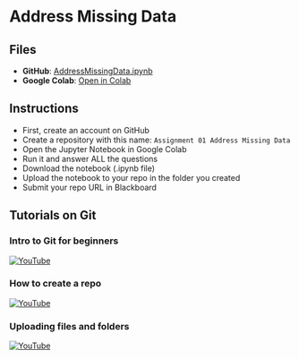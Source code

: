 # Address Missing Data

## Files
- **GitHub**: [AddressMissingData.ipynb](AddressMissingData.ipynb)
- **Google Colab**: [Open in Colab](https://colab.research.google.com/github/scottalanturner/prescriptive-analytics/blob/main/Assignments/AddressMissingData.ipynb)

## Instructions
- First, create an account on GitHub
- Create a repository with this name: `Assignment 01 Address Missing Data`
- Open the Jupyter Notebook in Google Colab
- Run it and answer ALL the questions
- Download the notebook (.ipynb file)
- Upload the notebook to your repo in the folder you created
- Submit your repo URL in Blackboard

## Tutorials on Git

### Intro to Git for beginners
[![YouTube](https://img.shields.io/badge/YouTube-FF0000?style=for-the-badge&logo=youtube&logoColor=white)](https://www.youtube.com/watch?v=r8jQ9hVA2qs&list=PL0lo9MOBetEFcp4SCWinBdpml9B2U25-f&index=1)

### How to create a repo
[![YouTube](https://img.shields.io/badge/YouTube-FF0000?style=for-the-badge&logo=youtube&logoColor=white)](https://www.youtube.com/watch?v=-RZ03WHqkaY&list=PL0lo9MOBetEFcp4SCWinBdpml9B2U25-f&index=3)

### Uploading files and folders
[![YouTube](https://img.shields.io/badge/YouTube-FF0000?style=for-the-badge&logo=youtube&logoColor=white)](https://www.youtube.com/watch?v=tlu5e0TxSzo&list=PL0lo9MOBetEFcp4SCWinBdpml9B2U25-f&index=4)

